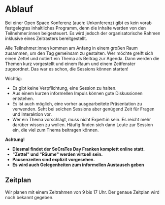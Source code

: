 # Ablauf

Bei einer Open Space Konferenz (auch: Unkonferenz) gibt es kein vorab festgelegtes 
inhaltliches Programm, denn die Inhalte werden von den Teilnehmer:innen beigesteuert.
Es wird jedoch der organisatorische Rahmen inklusive eines Zeitrasters bereitgestellt.

Alle Teilnehmer:innen kommen am Anfang in einem großen Raum zusammen, um den Tag gemeinsam zu gestalten.
Wer möchte greift sich einen Zettel und notiert ein Thema als Beitrag zur Agenda.
Dann werden die Themen kurz vorgestellt und einem Raum und einem Zeitfenster zugeordnet.
Das war es schon, die Sessions können starten!

Wichtig:
- Es gibt keine Verpflichtung, eine Session zu halten.
- Aus einem kurzen informellen Impuls können gute Diskussionen entstehen.
- Es ist auch möglich, eine vorher ausgearbeitete Präsentation zu verwenden. 
Seht bei solchen Sessions aber genügend Zeit für Fragen und Interaktion vor.
- Wer ein Thema vorschlägt, muss nicht Expert:in sein. Es reicht mehr darüber wissen zu wollen.
Häufig finden sich dann Leute zur Session ein, die viel zum Thema beitragen können.

**Achtung!**

- **Diesmal findet der SoCraTes Day Franken komplett online statt.**
- **"Zettel" und "Räume" werden virtuell sein.**
- **Pausenzeiten sind explizit vorgesehen.**
- **Es wird auch Gelegenheiten zum informellen Austausch geben**

## Zeitplan

Wir planen mit einem Zeitrahmen von 9 bis 17 Uhr.
Der genaue Zeitplan wird noch bekannt gegeben.
